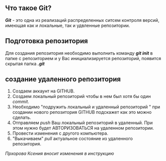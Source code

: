 ## Что такое Git?
***Git*** - это одна из реализаций распределенных ситсем контроля версий, имеющая как и локальные, так и удвленные репозитории.

## Подготовка репозитория
Для создания репозитория необходимо выполнить команду ***git init*** в папке с репозиторием и у Вас инициализируется репозиторий, появится скрытая папка ***.git***

## создание удаленного репозитория
1. Создаем аккаунт на GITHUB.
2. Создаем локальный репозиторий чтобы в нем был хотя бы один *commit*.
3. Необходимо "подружить локальный и удаленный репозиторий " 
при создании  нового репозитория GITHUB подскажет как это можно сделать.
4. Отправляем *push* Ваш локальный репозиторий в удаленный.
При этом нужно будет АВТОРИЗОВАТЬСЯ на удаленном репозитории.
5. Провести изменения с другого компьютера.
6. "Выкачиваем" *pull* актуальное состояние из удаленного репозитория.

*Прхорова Ксения вносит изменения в инструкцию*
